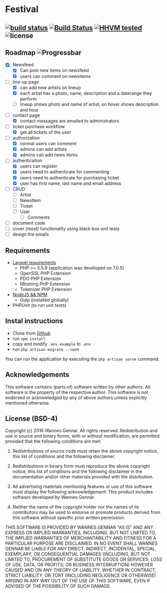 # Festival
## [![build status](https://gitlab.com/dealloc/festival/badges/master/build.svg)](https://gitlab.com/dealloc/festival/commits/master) [![Build Status](https://travis-ci.com/dealloc/festival.svg?token=xoXJiPAQifRB12iswoW2&branch=master)](https://travis-ci.com/dealloc/festival) [![HHVM tested](https://img.shields.io/badge/HHVM-tested-brightgreen.svg)]()  ![license](https://img.shields.io/badge/license-BSD--4-blue.svg)

## Roadmap ![Progressbar](http://progressed.io/bar/46)
 - [X] Newsfeed
	 - [X] Can post new items on newsfeed
	 - [X] users can comment on newsitems
 - [ ] line-up page
	 - [X] can add new artists on lineup
	 - [X] each artist has a photo, name, description and a daterange they perform
	 - [ ] lineup shows photo and name of artist, on hover shows description and hour
 - [ ] contact page
 	- [X] contact messages are emailed to administrators
 - [ ] ticket purchase workflow
 	- [X] get all tickets of the user
 - [ ] authorization
	 - [X] normal users can comment
	 - [X] admins can add artists
	 - [X] admins can add news items
 - [ ] authentication
	 - [X] users can register
	 - [X] users need to authenticate for commenting
	 - [X] users need to authenticate for purchasing ticket
	 - [X] user has first name, last name and email address
 - [ ] CRUD
 	 - [ ] Artist
 	 - [ ] NewsItem
 	 - [ ] Ticket
 	 - [ ] User
 	 	- [ ] Comments
 - [ ] document code
 - [ ] cover (most) functionality using black box unit tests
 - [ ] design the emails

## Requirements
 - [Laravel requirements](https://laravel.com/docs/5.2#server-requirements)
	 - PHP >= 5.5.9 (application was developed on 7.0.5)
	 - OpenSSL PHP Extension
	 - PDO PHP Extension
	 - Mbstring PHP Extension
	 - Tokenizer PHP Extension
 - [NodeJS && NPM](https://nodejs.org)
 	- Gulp (installed globally)
 - PHPUnit (to run unit tests)

## Instal instructions
 - Clone from [Github](http://github.dealloc.be)
 - run ``` npm install ```
 - copy and modify ``` .env.example ``` to ``` .env ```
 - run ``` php artisan migrate --seed ```

You can run the application by executing the ``` php artisan serve ``` command.

## Acknowledgements
This software contains (parts of) software written by other authors.
All software is the property of the respective author.
This software is not endorsed or acknowledged by any of above authors unless explicitly mentioned otherwise.

## License (BSD-4)

Copyright (c) 2016 Wannes Gennar. All rights reserved.
Redistribution and use in source and binary forms, with or without modification, are permitted provided that the following conditions are met:

1. Redistributions of source code must retain the above copyright notice, this list of conditions and the following disclaimer.

2. Redistributions in binary form must reproduce the above copyright notice, this list of conditions and the following disclaimer in the documentation and/or other materials provided with the distribution.

3. All advertising materials mentioning features or use of this software must display the following acknowledgement:
This product includes software developed by Wannes Gennar.

4. Neither the name of the copyright holder nor the names of its contributors may be used to endorse or promote products derived from this software without specific prior written permission.

THIS SOFTWARE IS PROVIDED BY WANNES GENNAR "AS IS" AND ANY EXPRESS OR IMPLIED WARRANTIES, INCLUDING, BUT NOT LIMITED TO, THE IMPLIED WARRANTIES OF MERCHANTABILITY AND FITNESS FOR A PARTICULAR PURPOSE ARE DISCLAIMED. IN NO EVENT SHALL WANNES GENNAR BE LIABLE FOR ANY DIRECT, INDIRECT, INCIDENTAL, SPECIAL, EXEMPLARY, OR CONSEQUENTIAL DAMAGES (INCLUDING, BUT NOT LIMITED TO, PROCUREMENT OF SUBSTITUTE GOODS OR SERVICES; LOSS OF USE, DATA, OR PROFITS; OR BUSINESS INTERRUPTION) HOWEVER CAUSED AND ON ANY THEORY OF LIABILITY, WHETHER IN CONTRACT, STRICT LIABILITY, OR TORT (INCLUDING NEGLIGENCE OR OTHERWISE) ARISING IN ANY WAY OUT OF THE USE OF THIS SOFTWARE, EVEN IF ADVISED OF THE POSSIBILITY OF SUCH DAMAGE.
